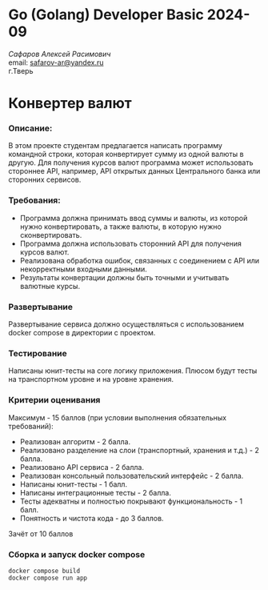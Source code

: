 # Go (Golang) Developer Basic 2024-09

_Сафаров Алексей Расимович_  
email: <safarov-ar@yandex.ru>  
г.Тверь

# Конвертер валют

### Описание:

В этом проекте студентам предлагается написать программу командной строки, которая конвертирует сумму из одной валюты в другую. Для получения курсов валют программа может использовать стороннее API, например, API открытых данных Центрального банка или сторонних сервисов.

### Требования:

- Программа должна принимать ввод суммы и валюты, из которой нужно конвертировать, а также валюты, в которую нужно сконвертировать.
- Программа должна использовать сторонний API для получения курсов валют.
- Реализована обработка ошибок, связанных с соединением с API или некорректными входными данными.
- Результаты конвертации должны быть точными и учитывать валютные курсы.

### Развертывание

Развертывание сервиса должно осуществляться с использованием docker compose в директории с проектом.

### Тестирование

Написаны юнит-тесты на core логику приложения. Плюсом будут тесты на транспортном уровне и на уровне хранения.

### Критерии оценивания

Максимум - 15 баллов (при условии выполнения обязательных требований):

- Реализован алгоритм - 2 балла.
- Реализовано разделение на слои (транспортный, хранения и т.д.) - 2 балла.
- Реализовано API сервиса - 2 балла.
- Реализован консольный пользовательский интерфейс - 2 балла.
- Написаны юнит-тесты - 1 балл.
- Написаны интеграционные тесты - 2 балла.
- Тесты адекватны и полностью покрывают функциональность - 1 балл.
- Понятность и чистота кода - до 3 баллов.

Зачёт от 10 баллов

### Сборка и запуск docker compose

`docker compose build`  
`docker compose run app`
